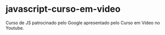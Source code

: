 # javascript-curso-em-video
Curso de JS patrocinado pelo Google apresentado pelo Curso em Vídeo no Youtube.
